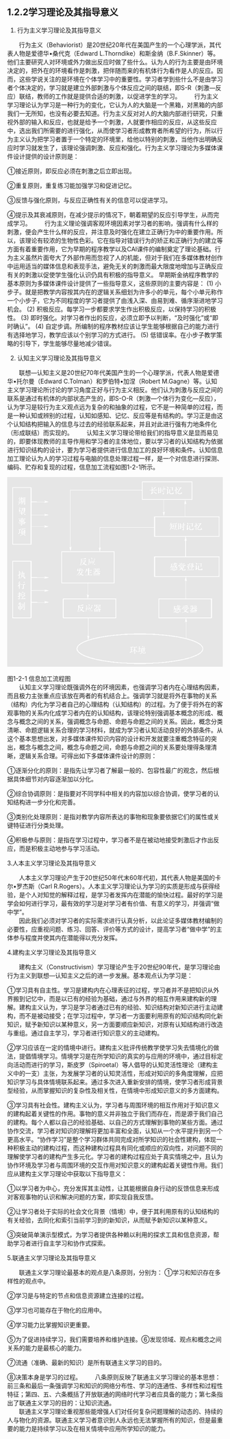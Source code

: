 ## 1.2.2学习理论及其指导意义

1. 行为主义学习理论及其指导意义

&nbsp;&nbsp;&nbsp;&nbsp;&nbsp;&nbsp;&nbsp;行为主义（Behaviorist）是20世纪20年代在美国产生的一个心理学派，其代表人物是爱德华•桑代克（Edward L.Thorndike）和斯金纳（B.F.Skinner）等。他们主要研究人对环境或外力做出反应时做了些什么。认为人的行为主要是由环境决定的，把外在的环境看作是刺激，把伴随而来的有机体行为看作是人的反应。因而，这些学说关注的是环境在个体学习中的重要性。学习者学到些什么不是由学习者个体决定的，学习就是建立外部刺激与个体反应之间的联结，即S-R（刺激—反应）联结，教师的工作就是提供合适的刺激，以促进学生的学习。
&nbsp;&nbsp;&nbsp;&nbsp;&nbsp;&nbsp;&nbsp;行为主义学习理论认为学习是一种行为的变化，它认为人的大脑是一个黑箱，对黑箱的内部我们一无所知，也没有必要去知道。行为主义反对对人的大脑内部进行研究，只重视外部的输入和反应，也就是给予一个刺激，人就要作相应的反应，从这些反应中，选出我们所需要的进行强化，从而使学习者形成教育者所希望的行为，所以行为主义认为把学习者置于一个特定的环境里，给他以特别的刺激，当他作出明确反应时学习就发生了，该理论强调刺激、反应和强化。行为主义学习理论为多媒体课件设计提供的设计原则是：

①接近原则，即反应必须在刺激之后立即出现。

②重复原则，重复练习能加强学习和促进记忆。

③反馈与强化原则，与反应正确性有关的信息可以促进学习。

④提示及其衰减原则，在减少提示的情况下，朝着期望的反应引导学生，从而完成学习。
&nbsp;&nbsp;&nbsp;&nbsp;&nbsp;&nbsp;&nbsp;行为主义理论强调客观环境因素对学习者的影响，强调有什么样的刺激，便会产生什么样的反应，并注意及时强化在建立正确行为中的重要作用。所以，该理论有较浓的生物性色彩。它在指导对错误行为的矫正和正确行为的建立等方面有着重要作用，它为早期的程序教学以及CAI课件的编制奠定了理论基础。行为主义虽然片面夸大了外部作用而忽视了人的机能，但对于我们在多媒体教材创作中运用适当的媒体信息和表现手法，避免无关的刺激而最大限度地增加与正确反应有关的刺激以促使学生强化认识仍具有积极的指导意义。
   早期斯金纳程序教学的基本原则为多媒体课件设计提供了一些指导意义，这些原则的主要内容是：
   \(1\) 小步子。就是把教学内容按其内在的逻辑关系细划为许多小的单元，每个小单元称作一个小步子，它为不同程度的学习者提供了由浅入深、由易到难、循序渐进地学习机会。
   \(2\) 积极反应。每学习一步都要求学生作出积极反应，以保持学习的积极性。
   \(3\) 即时强化。对学习者作出的反应，必须立即予以判断，“及时强化”或“即时确认”。
   \(4\) 自定步调。所编制的程序教材应该让学生能够根据自己的能力进行有选择地学习，教学应该以个别学习的方式进行。
   \(5\) 低错误率。在小步子教学策略的引导下，学生能够尽量地减少错误。
   
2. 认知主义学习理论及其指导意义

&nbsp;&nbsp;&nbsp;&nbsp;&nbsp;&nbsp;&nbsp;联想—认知主义是20世纪70年代美国产生的一个心理学派，代表人物是爱德华•托尔曼（Edward C.Tolman）和罗伯特•加涅（Robert M.Gagne）等。认知主义学习理论所讨论的学习角度正好与行为主义相反。他们认为刺激与反应之间的联系是通过有机体的内部状态产生的，即S-O-R（刺激—个体行为变化—反应），认为学习是较行为主义观点远为复杂的和抽象的过程，它不是一种简单的过程，而是一种认知或辨别的过程，认知如感知、记忆、反应等是有结构的。学习正是由这个认知结构把输入的信息与过去的经验联系起来，并且对此进行强有力地条件化（形成联结）而实现的。
&nbsp;&nbsp;&nbsp;&nbsp;&nbsp;&nbsp;&nbsp;认知主义学习理论带给我们的指导意义是显而易见的，即要体现教师的主导作用和学习者的主体地位，要以学习者的认知结构为依据进行知识结构的设计，要为学习者提供进行信息加工的良好环境和条件。认知信息加工理论认为人的学习过程与电脑的信息处理过程一样，是一个对信息进行探测、编码、贮存和复现的过程，信息加工流程如图1-2-1所示。


![](/assets/1-2-1.png)




图1-2-1  信息加工流程图  
&nbsp;&nbsp;&nbsp;&nbsp;&nbsp;&nbsp;&nbsp;认知主义学习理论既强调外在的环境因素，也强调学习者内在心理结构因素，而且极力主张重点应该放在两者的有机结合上。强调学习就是将外在事物的关系（结构）内化为学习者自己的心理结构（认知结构）的过程。为了便于将外在的客观事物的关系内化成学习者内在的认知结构，该理论特别强调基本概念的形成、概念与概念之间的关系，强调概念与命题、命题与命题之间的关系。因此，概念分类清晰、命题逻辑关系合理的学习材料，就成为学习者认知活动良好的外部条件。从这个基本思想出发，对多媒体课件知识内容的设计和开发就要注重概念特征的突出，概念与概念之间，概念与命题之间，命题与命题之间的关系要处理得条理清晰，逻辑关系合理。可得出如下多媒体课件设计的原则：

①逐渐分化的原则：是指先让学习者了解最一般的、包容性最广的观念，然后根据具体细节对内容逐渐加以分化。

②综合协调原则：是指要对不同学科中相关的内容加以综合协调，使学习者的认知结构进一步分化和完善。

③类别化处理原则：是指对教学内容所表达的事物和现象要依据它们的属性或关键特征进行分类处理。

④积极参与原则：是指在学习过程中，学习者不是在被动地接受刺激后才作出反应，而是积极主动地参与学习活动。
  
3.人本主义学习理论及其指导意义  

&nbsp;&nbsp;&nbsp;&nbsp;&nbsp;&nbsp;&nbsp;人本主义学习理论产生于20世纪50年代末60年代初，其代表人物是美国的卡尔•罗杰斯（Carl R.Rogers）。人本主义学习理论认为学习的实质是形成与获得经验，是个人对知觉的解释过程，是学习者发挥内在潜能的愉快过程。最好的学习是学会如何进行学习，最有效的学习是对学习者有价值、有意义的学习，并强调“做中学”。  
&nbsp;&nbsp;&nbsp;&nbsp;&nbsp;&nbsp;&nbsp;因此我们必须对学习者的实际需求进行认真分析，以此论证多媒体教材编制的必要性，应重视问题、练习、回答、评价等方式的设计，提高学习者“做中学”的主体参与程度并使其内在潜能得以充分发挥。 
 
4.建构主义学习理论及其指导意义  

&nbsp;&nbsp;&nbsp;&nbsp;&nbsp;&nbsp;&nbsp;建构主义（Constructivism）学习理论产生于20世纪90年代，是学习理论由行为主义到联想—认知主义之后的进一步发展。基本观点认为学习是：

①学习具有自主性。学习是建构内在心理表征的过程，学习者并不是把知识从外界搬到记忆中，而是以已有的经验为基础，通过与外界的相互作用来建构新的理解。建构主义认为，学习是学习者通过已有的经验、知识结构对新知识进行主动建构，而不是被动接受；在学习过程中，学习者一方面要利用原有的知识结构同化新知识，赋予新知识以某种意义，另一方面要顺应新知识，对原有认知结构进行改造与重组。通过自主学习，学习者进行知识意义的主动建构。

②学习应该在一定的情境中进行。建构主义批评传统教学使学习失去情境化的做法，提倡情境学习。情境学习是在所学知识的真实的与应用的环境中，通过目标定向活动而进行的学习，斯皮罗（Spiroetal）等人倡导的认知灵活性理论（建构主义中的一支）主张，为发展学习者的认知灵活性，形成对知识的多角度理解，应把知识学习与具体情境联系起来。通过多次进入重新安排的情境，使学习者形成背景型经验，从而掌握知识的复杂性及相关性，在情境中形成知识意义的多方面建构。

③学习具有社会性。建构主义认为，学习者与周围环境的相互作用对于知识意义的建构起着关键性的作用。事物的意义并非独立于我们而存在，而是源于我们自己的建构。每个人都以自己的经验基础、以自己的方式理解到事物的某些方面。通过协作交流，学习者对知识的理解将更加丰富和全面，认知从一个水平提升到另一个更高水平。“协作学习”是整个学习群体共同完成对所学知识的社会性建构，体现一种积极主动的建构过程，而这种建构过程具有同化或顺应的双向性，对问题不同的理解使学习者的建构产生多元化。学习者的建构过程应处于真实情境之中，且认为协作环境及学习者与周围环境的交互作用对知识意义的建构起着关键性作用。我们应从建构主义学习理论中获取以下指导意义：

①以学习者为中心，充分发挥其主动性，让其能根据自身行动的反馈信息来形成对客观事物的认识和解决问题的方案，即实现自我反馈。

②让学习者处于实际的社会文化背景（情境）中，便于其利用原有的认知结构的有关经验，去同化和索引当前学习到的新知识，从而赋予新知识以某种意义。
  
③突破简单演示型模式，为学习者提供各种赖以利用的探求工具和信息资源，帮助学习者进行自主学习和协作式探索。 
 
5.联通主义学习理论及其指导意义  

&nbsp;&nbsp;&nbsp;&nbsp;&nbsp;&nbsp;&nbsp;联通主义学习理论最基本的观点是八条原则，分别为：
①学习和知识存在多样性的观点中。

②学习是与特定的节点和信息资源建立连接的过程。

③学习也可能存在于物化的应用中。

④学习能力比掌握知识更重要。

⑤为了促进持续学习，我们需要培养和维护连接。⑥发现领域、观点和概念之间关系的能力是最核心的能力。

⑦流通（准确、最新的知识）是所有联通主义学习的目的。

⑧决策本身是学习的过程。
&nbsp;&nbsp;&nbsp;&nbsp;&nbsp;&nbsp;&nbsp;八条原则反映了联通主义学习理论的基本思想：前三条和最后一条强调学习和知识的网络分布性、学习的连通性、多样性和过程性特征；第四、五、六条概括了开放联通的网络时代学习者应具备的能力；第七条指出了联通主义学习的目的：让知识流通。  
&nbsp;&nbsp;&nbsp;&nbsp;&nbsp;&nbsp;&nbsp;联通主义学习理论重视那些能增强人们对任何复杂问题理解的动态的、持续的人与物化的资源。联通主义学习者意识到人永远也无法掌握所有的知识，但是最重要的能力是持续学习以及在相关情境中应用所学知识的能力。


